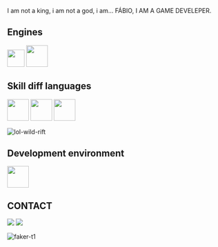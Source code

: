 I am not a king, i am not a god, i am... FÁBIO, I AM A GAME DEVELEPER.

##           Engines
<img loading="lazy" src="https://cdn.jsdelivr.net/gh/devicons/devicon@latest/icons/unity/unity-plain.svg" width="40" height="40" /> <img loading="lazy" src="https://cdn.jsdelivr.net/gh/devicons/devicon@latest/icons/godot/godot-original.svg" width="50" height="50" />

##           Skill diff languages

<img loading="lazy" src="https://cdn.jsdelivr.net/gh/devicons/devicon@latest/icons/cplusplus/cplusplus-plain.svg" width="50" height="50" /> <img loading="lazy" src="https://cdn.jsdelivr.net/gh/devicons/devicon@latest/icons/c/c-plain.svg" width="50" height="50" /> <img loading="lazy" src="https://cdn.jsdelivr.net/gh/devicons/devicon@latest/icons/csharp/csharp-plain.svg" width="50" height="50" />

![lol-wild-rift](https://github.com/user-attachments/assets/76ecd2f7-2b16-4b57-9861-8669e2226616)


##           Development environment
<img loading="lazy" src="https://cdn.jsdelivr.net/gh/devicons/devicon@latest/icons/visualstudio/visualstudio-plain.svg" width="50" height="50" />

##           CONTACT
<a href="https://fabiogdsp" target="_blank"><img loading="lazy" src="https://img.shields.io/badge/-Instagram-%23E4405F?style=for-the-badge&logo=instagram&logoColor=white" target="_blank"></a>
<a href = "mailto:contato@galvaofabio2019@gmail.com"><img loading="lazy" src="https://img.shields.io/badge/Gmail-D14836?style=for-the-badge&logo=gmail&logoColor=white" target="_blank"></a>


![faker-t1](https://github.com/user-attachments/assets/2455ef29-a0e7-4974-9146-461d0e60d43f)
